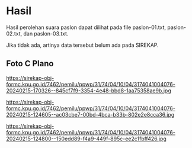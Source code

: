 # Hasil

Hasil perolehan suara paslon dapat dilihat pada file paslon-01.txt, paslon-02.txt, dan paslon-03.txt.

Jika tidak ada, artinya data tersebut belum ada pada SIREKAP.

## Foto C Plano

https://sirekap-obj-formc.kpu.go.id/7462/pemilu/ppwp/31/74/04/10/04/3174041004076-20240215-170326--845cf7f9-3354-4e48-bbd8-1aa75358ae9b.jpg

https://sirekap-obj-formc.kpu.go.id/7462/pemilu/ppwp/31/74/04/10/04/3174041004076-20240215-124605--ac03cbe7-00bd-4bca-b33b-802e2e8cca36.jpg

https://sirekap-obj-formc.kpu.go.id/7462/pemilu/ppwp/31/74/04/10/04/3174041004076-20240215-124800--150edd89-f4a9-449f-895c-ee2c1fbff426.jpg
